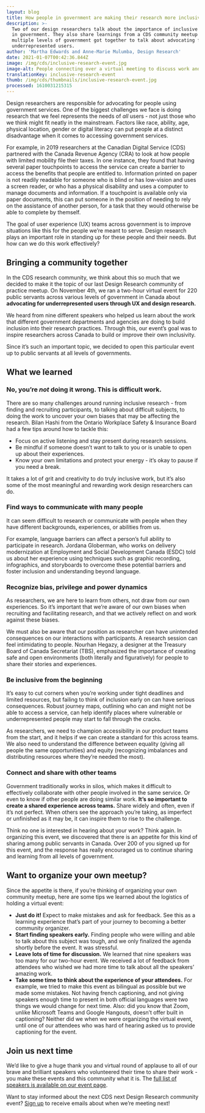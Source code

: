 ```yaml
---
layout: blog
title: How people in government are making their research more inclusive
description: >-
  Two of our design researchers talk about the importance of inclusive research
  in government. They also share learnings from a CDS community meetup where
  multiple levels of government got together to talk about advocating for
  underrepresented users. 
author: 'Martha Edwards and Anne-Marie Mulumba, Design Research'
date: 2021-01-07T00:42:36.844Z
image: /img/cds/inclusive-research-event.jpg
image-alt: People connecting over a virtual meeting to discuss work and new ideas.
translationKey: inclusive-research-event
thumb: /img/cds/thumbnails/inclusive-research-event.jpg
processed: 1610031215315
---
```

Design researchers are responsible for advocating for people using government services. One of the biggest challenges we face is doing research that we feel represents the needs of *all* users - not just those who we think might fit neatly in the mainstream. Factors like race, ability, age, physical location, gender or digital literacy can put people at a distinct disadvantage when it comes to accessing government services. 

For example, in 2019 researchers at the Canadian Digital Service (CDS) partnered with the Canada Revenue Agency (CRA) to look at how people with limited mobility file their taxes. In one instance, they found that having several paper touchpoints to access the service can create a barrier to access the benefits that people are entitled to. Information printed on paper is not readily readable for someone who is blind or has low-vision and uses a screen reader, or who has a physical disability and uses a computer to manage documents and information. If a touchpoint is available only via paper documents, this can put someone in the position of needing to rely on the assistance of another person, for a task that they would otherwise be able to complete by themself. 

The goal of user experience (UX) teams across government is to improve situations like this for the people we’re meant to serve. Design research plays an important role in standing up for these people and their needs. But how can we do this work effectively?

## Bringing a community together
In the CDS research community, we think about this so much that we decided to make it the topic of our last Design Research community of practice meetup. On November 4th, we ran a two-hour virtual event for 220 public servants across various levels of government in Canada about **advocating for underrepresented users through UX and design research.** 

We heard from nine different speakers who helped us learn about the work that different government departments and agencies are doing to build inclusion into their research practices. Through this, our event’s goal was to inspire researchers across Canada to build or improve their own inclusivity.

Since it’s such an important topic, we decided to open this particular event up to public servants at all levels of governments.   


## What we learned 

### No, you’re *not* doing it wrong. This is difficult work.

There are so many challenges around running inclusive research - from finding and recruiting participants, to talking about difficult subjects, to doing the work to uncover your own biases that may be affecting the research. Bilan Hashi from the Ontario Workplace Safety & Insurance Board had a few tips around how to tackle this:

* Focus on active listening and stay present during research sessions.
* Be mindful if someone doesn’t want to talk to you or is unable to open up about their experiences. 
* Know your own limitations and protect your energy - it’s okay to pause if you need a break. 

It takes a lot of grit and creativity to do truly inclusive work, but it’s also some of the most meaningful and rewarding work design researchers can do.   

### Find ways to communicate with many people

It can seem difficult to research or communicate with people when they have different backgrounds, experiences, or abilities from us. 

For example, language barriers can affect a person’s full ability to participate in research. Jordana Globerman, who works on delivery modernization at Employment and Social Development Canada (ESDC) told us about her experience using techniques such as graphic recording, infographics, and storyboards to overcome these potential barriers and foster inclusion and understanding beyond language.

### Recognize bias, privilege and power dynamics

As researchers, we are here to learn from others, not draw from our own experiences. So it’s important that we’re aware of our own biases when recruiting and facilitating research, and that we actively reflect on and work against these biases. 

We must also be aware that our position as researcher can have unintended consequences on our interactions with participants. A research session can feel intimidating to people. Nourhan Hegazy, a designer at the Treasury Board of Canada Secretariat (TBS), emphasized the importance of creating safe and open environments (both literally and figuratively) for people to share their stories and experiences. 

### Be inclusive from the beginning

It’s easy to cut corners when you’re working under tight deadlines and limited resources, but failing to think of inclusion early on can have serious consequences. Robust journey maps, outlining who can and might not be able to access a service, can help identify places where vulnerable or underrepresented people may start to fall through the cracks. 

As researchers, we need to champion accessibility in our product teams from the start, and it helps if we can create a standard for this across teams. We also need to understand the difference between equality (giving all people the same opportunities) and equity (recognizing imbalances and distributing resources where they’re needed the most). 

### Connect and share with other teams

Government traditionally works in silos, which makes it difficult to effectively collaborate with other people involved in the same service. Or even to know if other people are doing similar work. **It’s so important to create a shared experience across teams.** Share widely and often, even if it’s not perfect. When others see the approach you’re taking, as imperfect or unfinished as it may be, it can inspire them to rise to the challenge.

Think no one is interested in hearing about your work? Think again. In organizing this event, we discovered that there is an appetite for this kind of sharing among public servants in Canada. Over 200 of you signed up for this event, and the response has really encouraged us to continue sharing and learning from all levels of government.  

## Want to organize your own meetup?

Since the appetite is there, if you’re thinking of organizing your own community meetup, here are some tips we learned about the logistics of holding a virtual event: 

* **Just do it!** Expect to make mistakes and ask for feedback. See this as a learning experience that’s part of your journey to becoming a better community organizer. 
* **Start finding speakers early.** Finding people who were willing and able to talk about this subject was tough, and we only finalized the agenda shortly before the event. It was stressful.
* **Leave lots of time for discussion.** We learned that nine speakers was too many for our two-hour event. We received a lot of feedback from attendees who wished we had more time to talk about all the speakers’ amazing work. 
* **Take some time to think about the experience of your attendees.** For example, we tried to make this event as bilingual as possible but we made some mistakes. Not having french captioning, and not giving speakers enough time to present in both official languages were two things we would change for next time. Also: did you know that Zoom, unlike Microsoft Teams and Google Hangouts, doesn’t offer built in captioning? Neither did we when we were organizing the virtual event, until one of our attendees who was hard of hearing asked us to provide captioning for the event. 

## Join us next time
We’d like to give a huge thank you and virtual round of applause to all of our brave and brilliant speakers who volunteered their time to share their work - you make these events and this community what it is. The [full list of speakers is available on our event page](https://www.eventbrite.ca/e/inclusive-research-advocating-for-underrepresented-users-tickets-123023736307). 

Want to stay informed about the next CDS next Design Research community event? [Sign up](https://airtable.com/shrK4y5rFSEeO1UKr) to receive emails about when we’re meeting next!
